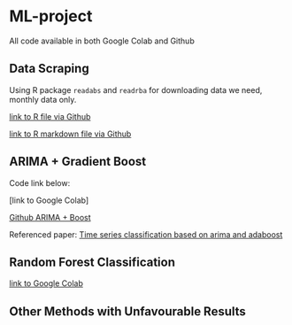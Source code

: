 # ML-project

All code available in both Google Colab and Github

## Data Scraping

Using R package `readabs` and `readrba` for downloading data we need, monthly data only. 

[link to R file via Github](https://github.com/AS2357/ML-project/blob/main/data%20extracting.R)

[link to R markdown file via Github](https://github.com/AS2357/ML-project/blob/main/rba%20abs%20data%20extracting%20updated.Rmd)


## ARIMA + Gradient Boost

Code link below:

[link to Google Colab]

[Github ARIMA + Boost](https://github.com/AS2357/ML-project/blob/main/arima_boosting.ipynb)

Referenced paper: 
[Time series classification based on arima and
adaboost](https://www.matec-conferences.org/articles/matecconf/pdf/2020/05/matecconf_cscns2020_03024.pdf)


## Random Forest Classification

[link to Google Colab](https://colab.research.google.com/drive/1l5AcyIL87XSAHZhSw_neDUeZoUP2IlbG?usp=sharing#scrollTo=DjQzaaEU2zQd)

## Other Methods with Unfavourable Results

